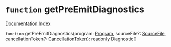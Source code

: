 # `function` getPreEmitDiagnostics

[Documentation Index](../README.md)

`function` getPreEmitDiagnostics(program: [Program](../interface.Program/README.md), sourceFile?: [SourceFile](../interface.SourceFile/README.md), cancellationToken?: [CancellationToken](../interface.CancellationToken/README.md)): readonly Diagnostic\[]
